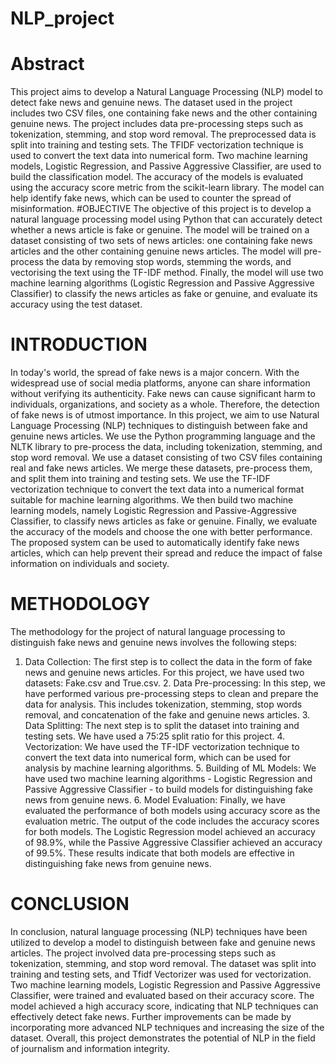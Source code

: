 # NLP_project

# Abstract
This project aims to develop a Natural Language Processing (NLP) model
to detect fake news and genuine news. The dataset used in the project
includes two CSV files, one containing fake news and the other containing
genuine news. The project includes data pre-processing steps such as
tokenization, stemming, and stop word removal. The preprocessed data is
split into training and testing sets. The TFIDF vectorization technique is
used to convert the text data into numerical form. Two machine learning
models, Logistic Regression, and Passive Aggressive Classifier, are used
to build the classification model. The accuracy of the models is evaluated
using the accuracy score metric from the scikit-learn library. The model can
help identify fake news, which can be used to counter the spread of
misinformation.
#OBJECTIVE
The objective of this project is to develop a natural language
processing model using Python that can accurately detect whether a
news article is fake or genuine. The model will be trained on a dataset
consisting of two sets of news articles: one containing fake news
articles and the other containing genuine news articles. The model
will pre-process the data by removing stop words, stemming the
words, and vectorising the text using the TF-IDF method. Finally, the
model will use two machine learning algorithms (Logistic Regression
and Passive Aggressive Classifier) to classify the news articles as
fake or genuine, and evaluate its accuracy using the test dataset.
# INTRODUCTION
In today's world, the spread of fake news is a major concern. With the
widespread use of social media platforms, anyone can share
information without verifying its authenticity. Fake news can cause
significant harm to individuals, organizations, and society as a whole.
Therefore, the detection of fake news is of utmost importance. In this
project, we aim to use Natural Language Processing (NLP) techniques
to distinguish between fake and genuine news articles. We use the
Python programming language and the NLTK library to pre-process
the data, including tokenization, stemming, and stop word removal.
We use a dataset consisting of two CSV files containing real and fake
news articles. We merge these datasets, pre-process them, and split
them into training and testing sets. We use the TF-IDF vectorization
technique to convert the text data into a numerical format suitable for
machine learning algorithms. We then build two machine learning
models, namely Logistic Regression and Passive-Aggressive
Classifier, to classify news articles as fake or genuine. Finally, we
evaluate the accuracy of the models and choose the one with better
performance. The proposed system can be used to automatically
identify fake news articles, which can help prevent their spread and
reduce the impact of false information on individuals and society.

# METHODOLOGY
The methodology for the project of natural language processing to
distinguish fake news and genuine news involves the following steps:
1. Data Collection: The first step is to collect the data in the form of
fake news and genuine news articles. For this project, we have used
two datasets: Fake.csv and True.csv. 2. Data Pre-processing: In this
step, we have performed various pre-processing steps to clean and
prepare the data for analysis. This includes tokenization, stemming,
stop words removal, and concatenation of the fake and genuine news
articles. 3. Data Splitting: The next step is to split the dataset into
training and testing sets. We have used a 75:25 split ratio for this
project. 4. Vectorization: We have used the TF-IDF vectorization
technique to convert the text data into numerical form, which can be
used for analysis by machine learning algorithms. 5. Building of ML
Models: We have used two machine learning algorithms - Logistic
Regression and Passive Aggressive Classifier - to build models for
distinguishing fake news from genuine news. 6. Model Evaluation:
Finally, we have evaluated the performance of both models using
accuracy score as the evaluation metric. The output of the code
includes the accuracy scores for both models. The Logistic
Regression model achieved an accuracy of 98.9%, while the Passive
Aggressive Classifier achieved an accuracy of 99.5%. These results
indicate that both models are effective in distinguishing fake news
from genuine news.

# CONCLUSION
In conclusion, natural language processing (NLP) techniques have been
utilized to develop a model to distinguish between fake and genuine news
articles. The project involved data pre-processing steps such as
tokenization, stemming, and stop word removal. The dataset was split into
training and testing sets, and Tfidf Vectorizer was used for vectorization.
Two machine learning models, Logistic Regression and Passive
Aggressive Classifier, were trained and evaluated based on their accuracy
score. The model achieved a high accuracy score, indicating that NLP
techniques can effectively detect fake news. Further improvements can be
made by incorporating more advanced NLP techniques and increasing the
size of the dataset. Overall, this project demonstrates the potential of NLP
in the field of journalism and information integrity.
